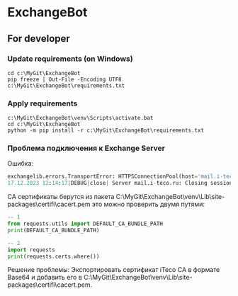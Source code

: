 # ExchangeBot

## For developer
### Update requirements (on Windows)
```commandline
cd c:\MyGit\ExchangeBot
pip freeze | Out-File -Encoding UTF8 c:\MyGit\ExchangeBot\requirements.txt
```
### Apply requirements
```commandline
c:\MyGit\ExchangeBot\venv\Scripts\activate.bat
cd c:\MyGit\ExchangeBot
python -m pip install -r c:\MyGit\ExchangeBot\requirements.txt
```
### Проблема подключения к Exchange Server
Ошибка:  
```python
exchangelib.errors.TransportError: HTTPSConnectionPool(host='mail.i-teco.ru', port=443): Max retries exceeded with url: /EWS/Exchange.asmx (Caused by SSLError(SSLCertVerificationError(1, '[SSL: CERTIFICATE_VERIFY_FAILED] certificate verify failed: unable to get local issuer certificate (_ssl.c:1006)')))
17.12.2023 12:14:17|DEBUG|close| Server mail.i-teco.ru: Closing sessions
```
CA сертификаты берутся из пакета C:\MyGit\ExchangeBot\venv\Lib\site-packages\certifi\cacert.pem это можно проверить двумя путями:  
```python
-- 1
from requests.utils import DEFAULT_CA_BUNDLE_PATH
print(DEFAULT_CA_BUNDLE_PATH)

-- 2
import requests
print(requests.certs.where())
```
Решение проблемы: Экспортировать сертификат iTeco CA в формате Base64 и добавить его в C:\MyGit\ExchangeBot\venv\Lib\site-packages\certifi\cacert.pem.  

